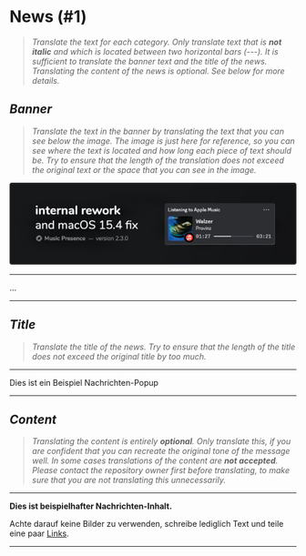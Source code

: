 # News (#1)

> *Translate the text for each category. Only translate text that is **not italic** and which is located between two horizontal bars (---). It is sufficient to translate the banner text and the title of the news. Translating the content of the news is optional. See below for more details.*

## *Banner*

> *Translate the text in the banner by translating the text that you can see below the image. The image is just here for reference, so you can see where the text is located and how long each piece of text should be. Try to ensure that the length of the translation does not exceed the original text or the space that you can see in the image.*

![Banner](../../news/1/banner/banner.png)

---

...

---

## *Title*

> *Translate the title of the news. Try to ensure that the length of the title does not exceed the original title by too much.*

---

Dies ist ein Beispiel Nachrichten-Popup

---

## *Content*

> *Translating the content is entirely **optional**. Only translate this, if you are confident that you can recreate the original tone of the message well. In some cases translations of the content are **not accepted**. Please contact the repository owner first before translating, to make sure that you are not translating this unnecessarily.*

---

**Dies ist beispielhafter Nachrichten-Inhalt.**

Achte darauf keine Bilder zu verwenden,
schreibe lediglich Text und teile eine paar [Links](https://musicpresence.app).

---